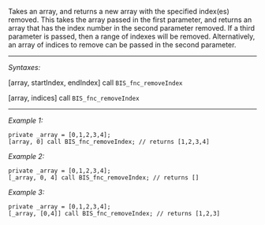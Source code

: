 Takes an array, and returns a new array with the specified index(es) removed.
This takes the array passed in the first parameter, and returns an array that has the index number in the second parameter removed.
If a third parameter is passed, then a range of indexes will be removed.
Alternatively, an array of indices to remove can be passed in the second parameter.


---
*Syntaxes:*

[array, startIndex, endIndex] call `BIS_fnc_removeIndex`

[array, indices] call `BIS_fnc_removeIndex`

---
*Example 1:*

```sqf
private _array = [0,1,2,3,4];
[array, 0] call BIS_fnc_removeIndex; // returns [1,2,3,4]
```

*Example 2:*

```sqf
private _array = [0,1,2,3,4];
[_array, 0, 4] call BIS_fnc_removeIndex; // returns []
```

*Example 3:*

```sqf
private _array = [0,1,2,3,4];
[_array, [0,4]] call BIS_fnc_removeIndex; // returns [1,2,3]
```